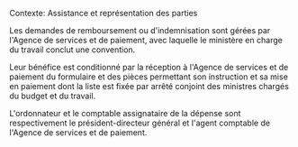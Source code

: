Contexte: Assistance et représentation des parties

Les demandes de remboursement ou d'indemnisation sont gérées par l'Agence de services et de paiement, avec laquelle le ministère en charge du travail conclut une convention.

Leur bénéfice est conditionné par la réception à l'Agence de services et de paiement du formulaire et des pièces permettant son instruction et sa mise en paiement dont la liste est fixée par arrêté conjoint des ministres chargés du budget et du travail.

L'ordonnateur et le comptable assignataire de la dépense sont respectivement le président-directeur général et l'agent comptable de l'Agence de services et de paiement.